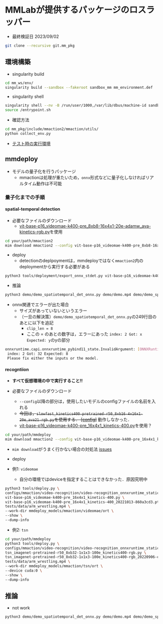 # MMLabが提供するパッケージのロスラッパー

- 最終検証日 2023/09/02

```bash
git clone --recursive git.mm_pkg
```

## 環境構築

- singularity build

```bash
cd mm_ws/env/
singularity build --sandbox --fakeroot sandbox_mm mm_environment.def
```

- singularity shell

```bash
singularity shell --nv -B /run/user/1000,/var/lib/dbus/machine-id sandbox_mm
source /entrypoint.sh
```

- 確認方法

```bash
cd mm_pkg/include/mmaction2/mmaction/utils/
python collect_env.py
```

- [テスト時の実行環境](./test_environment.md)

## mmdeploy

- モデルの量子化を行うパッケージ
  - mmactionは処理が重たいため，`onnx`形式などに量子化しなければリアルタイム動作は不可能

### 量子化までの手順

#### spatial-temporal detection

- 必要なファイルのダウンロード
  - [vit-base-p16_videomae-k400-pre_8xb8-16x4x1-20e-adamw_ava-kinetics-rgb.py](https://github.com/open-mmlab/mmaction2/blob/main/configs/detection/videomae/vit-base-p16_videomae-k400-pre_8xb8-16x4x1-20e-adamw_ava-kinetics-rgb.py)を使用

```bash
cd your/path/mmaction2
mim download mmaction2 --config vit-base-p16_videomae-k400-pre_8xb8-16x4x1-20e-adamw_ava-kinetics-rgb --dest .
```

- deploy
  - detectionのdeplpoymentは，mmdeployではなく`mmaction2`内のdeploymentから実行する必要がある

```bash
python3 tools/deployment/export_onnx_stdet.py vit-base-p16_videomae-k400-pre_8xb8-16x4x1-20e-adamw_ava-kinetics-rgb.py vit-base-p16_videomae-k400-pre_8xb8-16x4x1-20e-adamw_ava-kinetics-rgb_20230314-3dafab75.pth --num_frames 16 --shape 480 640 --output_file videomae.onnx
```

- 推論

```bash
python3 demo/demo_spatiotemporal_det_onnx.py demo/demo.mp4 demo/demo_spatiotemporal_det.mp4 --config ./vit-base-p16_videomae-k400-pre_8xb8-16x4x1-20e-adamw_ava-kinetics-rgb.py --onnx-file ./videomae.onnx --det-config demo/demo_configs/faster-rcnn_r50_fpn_2x_coco_infer.py --det-checkpoint http://download.openmmlab.com/mmdetection/v2.0/faster_rcnn/faster_rcnn_r50_fpn_2x_coco/faster_rcnn_r50_fpn_2x_coco_bbox_mAP-0.384_20200504_210434-a5d8aa15.pth --action-score-thr 0.5 --label-map tools/data/ava/label_map.txt 
```

- onnx関連でエラーが出た場合
  - サイズがあっていないというエラー
  - （一旦の解決策）`demo/demo_spatiotemporal_det_onnx.py`の249行目のあとに以下を追記
    - `clip_len = 8`
    - ここの = のあとの数字は，エラーにあった `index: 2 Got: x Expected: y`のyの部分

```bash
onnxruntime.capi.onnxruntime_pybind11_state.InvalidArgument: [ONNXRuntimeError] : 2 : INVALID_ARGUMENT : Got invalid dimensions for input: input_tensor for the following indices
 index: 2 Got: 32 Expected: 8
 Please fix either the inputs or the model.

```

#### recogntiion

- **すべて仮想環境の中で実行すること!!**

- 必要なファイルのダウンロード
  - `--config`以降の部分は，使用したいモデルのconfigファイルの名前を入れる
  - ~~今回は，`slowfast_kinetics400-pretrained-r50_8xb16-4x16x1-20e_ava21-rgb.py`を使用する． [[config]](https://github.com/open-mmlab/mmaction2/blob/main/configs/detection/slowfast/slowfast_kinetics400-pretrained-r50_8xb16-4x16x1-20e_ava21-rgb.py)~~ 動作しなかった．
  - [vit-base-p16_videomae-k400-pre_16x4x1_kinetics-400.py](https://github.com/open-mmlab/mmaction2/blob/main/configs/recognition/videomae/vit-base-p16_videomae-k400-pre_16x4x1_kinetics-400.py)を使用？

```bash
cd your/path/mmdeploy
mim download mmaction2 --config vit-base-p16_videomae-k400-pre_16x4x1_kinetics-400 --dest .
```

- `mim download`がうまく行かない場合の対処法 [issues](./issues.md#mim_downloadができない)

- deploy

- 例1: `videomae`
  - 自分の環境ではdeviceを指定することはできなかった．原因究明中

```bash
python3 tools/deploy.py \
configs/mmaction/video-recognition/video-recognition_onnxruntime_static.py \ 
vit-base-p16_videomae-k400-pre_16x4x1_kinetics-400.py \
vit-base-p16_videomae-k400-pre_16x4x1_kinetics-400_20221013-860a3cd3.pth \
tests/data/arm_wrestling.mp4 \
--work-dir mmdeploy_models/mmaction/videomae/ort \
--show \
--dump-info
```

- 例2: `tsn`

```bash
cd your/path/mmdeploy
python3 tools/deploy.py \
configs/mmaction/video-recognition/video-recognition_onnxruntime_static.py \
tsn_imagenet-pretrained-r50_8xb32-1x1x3-100e_kinetics400-rgb.py \
tsn_imagenet-pretrained-r50_8xb32-1x1x3-100e_kinetics400-rgb_20220906-cd10898e.pth \
tests/data/arm_wrestling.mp4 \
--work-dir mmdeploy_models/mmaction/tsn/ort \
--device cuda:0 \
--show \
--dump-info
```

## 推論

- not work

```bash
python3 demo/demo_spatiotemporal_det_onnx.py demo/demo.mp4 demo/demo_spatiotemporal_det.mp4 --config ../mmdeploy/vit-base-p16_videomae-k400-pre_16x4x1_kinetics-400.py --onnx-file ../mmdeploy/mmdeploy_models/mmaction/videomae/ort/end2end.onnx --det-config demo/demo_configs/faster-rcnn_r50_fpn_2x_coco_infer.py --det-checkpoint http://download.openmmlab.com/mmdetection/v2.0/faster_rcnn/faster_rcnn_r50_fpn_2x_coco/faster_rcnn_r50_fpn_2x_coco_bbox_mAP-0.384_20200504_210434-a5d8aa15.pth --action-score-thr 0.5 --label-map tools/data/ava/label_map.txt 
```

